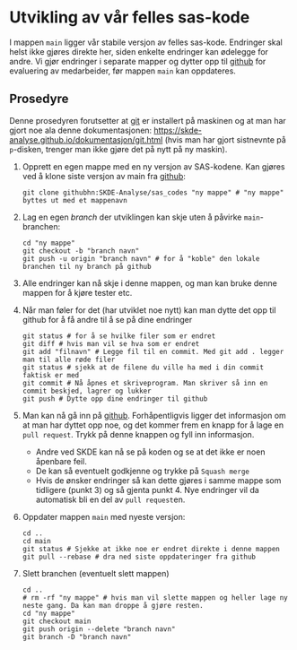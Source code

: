 # Utvikling av vår felles sas-kode

I mappen `main` ligger vår stabile versjon av felles sas-kode. Endringer skal helst ikke gjøres direkte her, siden enkelte endringer kan ødelegge for andre. Vi gjør endringer i separate mapper og dytter opp til [github](https://github.com/SKDE-Analyse/sas_codes) for evaluering av medarbeider, før mappen `main` kan oppdateres.

## Prosedyre

Denne prosedyren forutsetter at [git](https://git-scm.com/) er installert på maskinen og at man har gjort noe ala denne dokumentasjonen: <https://skde-analyse.github.io/dokumentasjon/git.html> (hvis man har gjort sistnevnte på `p`-disken, trenger man ikke gjøre det på nytt på ny maskin).

1. Opprett en egen mappe med en ny versjon av SAS-kodene. Kan gjøres ved å klone siste versjon av main fra [github](https://github.com/SKDE-Analyse/sas_codes):

       git clone githubhn:SKDE-Analyse/sas_codes "ny mappe" # "ny mappe" byttes ut med et mappenavn

2. Lag en egen *branch* der utviklingen kan skje uten å påvirke `main`-branchen:

       cd "ny mappe"
       git checkout -b "branch navn"
       git push -u origin "branch navn" # for å "koble" den lokale branchen til ny branch på github

3. Alle endringer kan nå skje i denne mappen, og man kan bruke denne mappen for å kjøre tester etc.
4. Når man føler for det (har utviklet noe nytt) kan man dytte det opp til github for å få andre til å se på dine endringer

       git status # for å se hvilke filer som er endret
       git diff # hvis man vil se hva som er endret
       git add "filnavn" # Legge fil til en commit. Med git add . legger man til alle røde filer
       git status # sjekk at de filene du ville ha med i din commit faktisk er med
       git commit # Nå åpnes et skriveprogram. Man skriver så inn en commit beskjed, lagrer og lukker
       git push # Dytte opp dine endringer til github

5. Man kan nå gå inn på [github](https://github.com/SKDE-Analyse/sas_codes). Forhåpentligvis ligger det informasjon om at man har dyttet opp noe, og det kommer frem en knapp for å lage en `pull request`. Trykk på denne knappen og fyll inn informasjon.  
    - Andre ved SKDE kan nå se på koden og se at det ikke er noen åpenbare feil.
    - De kan så eventuelt godkjenne og trykke på `Squash merge`
    - Hvis de ønsker endringer så kan dette gjøres i samme mappe som tidligere (punkt 3) og så gjenta punkt 4. Nye endringer vil da automatisk bli en del av `pull request`en.
6. Oppdater mappen `main` med nyeste versjon:

       cd ..
       cd main
       git status # Sjekke at ikke noe er endret direkte i denne mappen
       git pull --rebase # dra ned siste oppdateringer fra github
7. Slett branchen (eventuelt slett mappen)

       cd ..
       # rm -rf "ny mappe" # hvis man vil slette mappen og heller lage ny neste gang. Da kan man droppe å gjøre resten.
       cd "ny mappe"
       git checkout main
       git push origin --delete "branch navn"
       git branch -D "branch navn"
